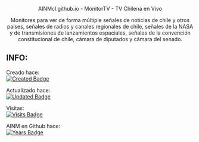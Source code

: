 <p align='center'>AINMcl.github.io - MonitorTV - TV Chilena en Vivo</p>
<p align='center'>Monitores para ver de forma múltiple señales de noticias de chile y otros países, señales de radios y canales regionales de chile, señales de la NASA y de transmisiones de lanzamientos espaciales, señales de la convención constitucional de chile, cámara de diputados y cámara del senado.</p>


## INFO:

Creado hace:
<br>
[![Created Badge](https://badges.pufler.dev/created/AINMcl/MonitorTV)](https://badges.pufler.dev)

Actualizado hace:
<br>
[![Updated Badge](https://badges.pufler.dev/updated/AINMcl/MonitorTV)](https://badges.pufler.dev)

Visitas:
<br>
[![Visits Badge](https://badges.pufler.dev/visits/AINMcl/MonitorTV)](https://badges.pufler.dev)

AINM en Github hace:
<br>
[![Years Badge](https://badges.pufler.dev/years/AINMcl)](https://badges.pufler.dev)


